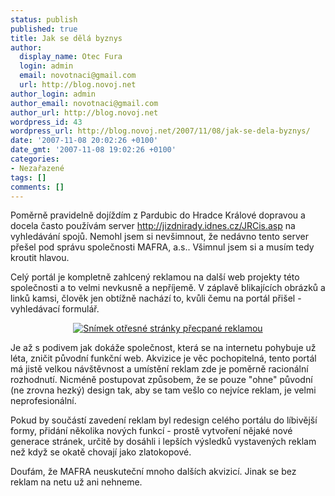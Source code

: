 ```yaml
---
status: publish
published: true
title: Jak se dělá byznys
author:
  display_name: Otec Fura
  login: admin
  email: novotnaci@gmail.com
  url: http://blog.novoj.net
author_login: admin
author_email: novotnaci@gmail.com
author_url: http://blog.novoj.net
wordpress_id: 43
wordpress_url: http://blog.novoj.net/2007/11/08/jak-se-dela-byznys/
date: '2007-11-08 20:02:26 +0100'
date_gmt: '2007-11-08 19:02:26 +0100'
categories:
- Nezařazené
tags: []
comments: []
---
```

<p>Poměrně pravidelně dojíždím z Pardubic do Hradce Králové dopravou a docela často používám server <a href="http://jizdnirady.idnes.cz/JRCis.asp" target="_new">http://jizdnirady.idnes.cz/JRCis.asp</a> na vyhledávání spojů. Nemohl jsem si nevšimnout, že nedávno tento server přešel pod správu společnosti MAFRA, a.s.. Všimnul jsem si a musím tedy kroutit hlavou.</p>
<p>Celý portál je kompletně zahlcený reklamou na další web projekty této společnosti a to velmi nevkusně a nepříjemě. V záplavě blikajících obrázků a linků kamsi, člověk jen obtížně nachází to, kvůli čemu na portál přišel - vyhledávací formulář.</p>
<div align="center">
<a href='http://blog.novoj.net/binary//2007/11/idos.png' title='Snímek otřesné stránky přecpané reklamou'><img src='http://blog.novoj.net/binary//2007/11/idos.thumbnail.png' alt='Snímek otřesné stránky přecpané reklamou' /></a>
</div>
<p>Je až s podivem jak dokáže společnost, která se na internetu pohybuje už léta, zničit původní funkční web. Akvizice je věc pochopitelná, tento portál má jistě velkou návštěvnost a umístění reklam zde je poměrně racionální rozhodnutí. Nicméně postupovat způsobem, že se pouze "ohne" původní (ne zrovna hezký) design tak, aby se tam vešlo co nejvíce reklam, je velmi neprofesionální.</p>
<p>Pokud by součástí zavedení reklam byl redesign celého portálu do líbivější formy, přidání několika nových funkcí - prostě vytvoření nějaké nové generace stránek, určitě by dosáhli i lepších výsledků vystavených reklam než když se okatě chovají jako zlatokopové.</p>
<p>Doufám, že MAFRA neuskuteční mnoho dalších akvizicí. Jinak se bez reklam na netu už ani nehneme.</p>
